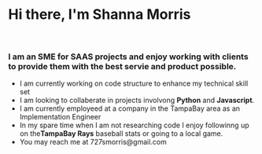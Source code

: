 <h1> Hi there, I'm Shanna Morris</h1>
<br>
<h3>I am an SME for SAAS projects and enjoy working with clients to provide them with the best servie and product possible.</h3>
<ul> 
  <li>I am currently working on code structure to enhance my technical skill set</li>
  <li>I am looking to collaberate in projects involvong <strong>Python</strong> and <strong>Javascript</strong>.</li>
  <li>I am currently employeed at a company in the TampaBay area as an Implementation Engineer</li>
  <li>In my spare time when I am not researching code I enjoy followinng up on the<strong>TampaBay Rays</strong> baseball stats or going to a local game.</li>
  <li>You may reach me at 727smorris@gmail.com</li> 
